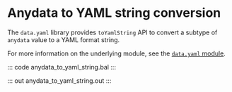 # Anydata to YAML string conversion

The `data.yaml` library provides `toYamlString` API to convert a subtype of `anydata` value to a YAML format string.

For more information on the underlying module, see the [`data.yaml` module](https://lib.ballerina.io/ballerina/data.yaml/latest/).

::: code anydata_to_yaml_string.bal :::

::: out anydata_to_yaml_string.out :::
